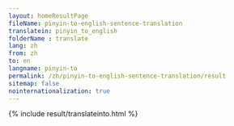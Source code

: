 ```yaml
---
layout: homeResultPage
fileName: pinyin-to-english-sentence-translation
translatein: pinyin_to_english
folderName : translate
lang: zh
from: zh
to: en
langname: pinyin-to
permalink: /zh/pinyin-to-english-sentence-translation/result
sitemap: false
nointernationalization: true
---
```

{% include result/translateinto.html %}

<script src="/js/result/translation.js" data-foldername="{{page.folderName}}" data-lang="{{page.lang}}"></script>
